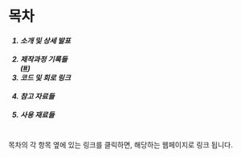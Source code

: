 <h1>목차</h1>

<h5>
<ol>
 <li>소개 및 상세 발표</li><br/>
 <li>제작과정 기록들</li>(<a href="./resources/html/제작과정.md">#</a>)<br/>
 <li>코드 및 회로 링크</li><br/>
 <li>참고 자료들</li><br/>
 <li>사용 재료들</li><br/>
</ol>
</h5>

<p>목차의 각 항목 옆에 있는 링크를 클릭하면, 해당하는 웹페이지로 링크 됩니다.</p>
